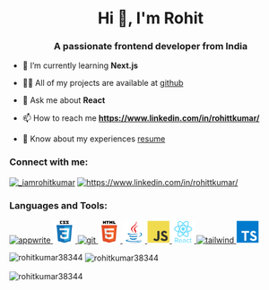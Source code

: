 <h1 align="center">Hi 👋, I'm Rohit</h1>
<h3 align="center">A passionate frontend developer from India</h3>

- 🌱 I’m currently learning **Next.js**

- 👨‍💻 All of my projects are available at [github](https://github.com/rohitKumar38344)

- 💬 Ask me about **React**

- 📫 How to reach me **https://www.linkedin.com/in/rohittkumar/**

- 📄 Know about my experiences [resume](https://drive.google.com/file/d/1CVJd4qzX4F03xiPGYW-uZrDRCnQblCq_/view?usp=drive_link)

<h3 align="left">Connect with me:</h3>
<p align="left">
<a href="https://twitter.com/_iamrohitkumar" target="blank"><img align="center" src="https://raw.githubusercontent.com/rahuldkjain/github-profile-readme-generator/master/src/images/icons/Social/twitter.svg" alt="_iamrohitkumar" height="30" width="40" /></a>
<a href="https://linkedin.com/in/https://www.linkedin.com/in/rohittkumar/" target="blank"><img align="center" src="https://raw.githubusercontent.com/rahuldkjain/github-profile-readme-generator/master/src/images/icons/Social/linked-in-alt.svg" alt="https://www.linkedin.com/in/rohittkumar/" height="30" width="40" /></a>
</p>

<h3 align="left">Languages and Tools:</h3>
<p align="left"> <a href="https://appwrite.io" target="_blank" rel="noreferrer"> <img src="https://www.vectorlogo.zone/logos/appwriteio/appwriteio-icon.svg" alt="appwrite" width="40" height="40"/> </a> <a href="https://www.w3schools.com/css/" target="_blank" rel="noreferrer"> <img src="https://raw.githubusercontent.com/devicons/devicon/master/icons/css3/css3-original-wordmark.svg" alt="css3" width="40" height="40"/> </a> <a href="https://git-scm.com/" target="_blank" rel="noreferrer"> <img src="https://www.vectorlogo.zone/logos/git-scm/git-scm-icon.svg" alt="git" width="40" height="40"/> </a> <a href="https://www.w3.org/html/" target="_blank" rel="noreferrer"> <img src="https://raw.githubusercontent.com/devicons/devicon/master/icons/html5/html5-original-wordmark.svg" alt="html5" width="40" height="40"/> </a> <a href="https://www.java.com" target="_blank" rel="noreferrer"> <img src="https://raw.githubusercontent.com/devicons/devicon/master/icons/java/java-original.svg" alt="java" width="40" height="40"/> </a> <a href="https://developer.mozilla.org/en-US/docs/Web/JavaScript" target="_blank" rel="noreferrer"> <img src="https://raw.githubusercontent.com/devicons/devicon/master/icons/javascript/javascript-original.svg" alt="javascript" width="40" height="40"/> </a> <a href="https://reactjs.org/" target="_blank" rel="noreferrer"> <img src="https://raw.githubusercontent.com/devicons/devicon/master/icons/react/react-original-wordmark.svg" alt="react" width="40" height="40"/> </a> <a href="https://tailwindcss.com/" target="_blank" rel="noreferrer"> <img src="https://www.vectorlogo.zone/logos/tailwindcss/tailwindcss-icon.svg" alt="tailwind" width="40" height="40"/> </a> <a href="https://www.typescriptlang.org/" target="_blank" rel="noreferrer"> <img src="https://raw.githubusercontent.com/devicons/devicon/master/icons/typescript/typescript-original.svg" alt="typescript" width="40" height="40"/> </a> </p>

<p><img align="left" src="https://github-readme-stats.vercel.app/api/top-langs?username=rohitkumar38344&show_icons=true&locale=en&layout=compact" alt="rohitkumar38344" /></p>

<p>&nbsp;<img align="center" src="https://github-readme-stats.vercel.app/api?username=rohitkumar38344&show_icons=true&locale=en" alt="rohitkumar38344" /></p>

<p><img align="center" src="https://github-readme-streak-stats.herokuapp.com/?user=rohitkumar38344&" alt="rohitkumar38344" /></p>
